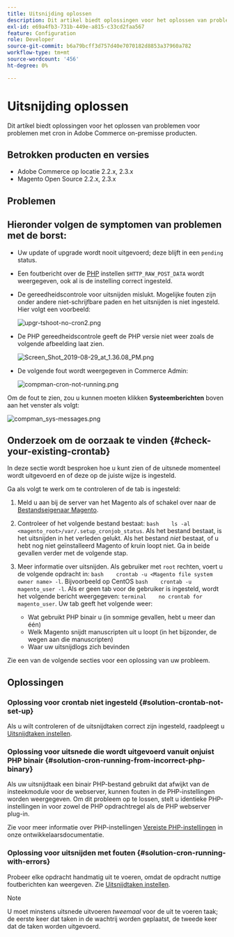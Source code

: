 ```yaml
---
title: Uitsnijding oplossen
description: Dit artikel biedt oplossingen voor het oplossen van problemen voor problemen met cron in Adobe Commerce on-premisse producten.
exl-id: e69a4fb3-731b-449e-a815-c33cd2faa567
feature: Configuration
role: Developer
source-git-commit: b6a79bcff3d757d40e7070182d8853a37960a782
workflow-type: tm+mt
source-wordcount: '456'
ht-degree: 0%

---
```


# Uitsnijding oplossen

Dit artikel biedt oplossingen voor het oplossen van problemen voor problemen met cron in Adobe Commerce on-premisse producten.

## Betrokken producten en versies

* Adobe Commerce op locatie 2.2.x, 2.3.x
* Magento Open Source 2.2.x, 2.3.x

## Problemen

## Hieronder volgen de symptomen van problemen met de borst:

* Uw update of upgrade wordt nooit uitgevoerd; deze blijft in een `pending` status.
* Een foutbericht over de [PHP](https://glossary.magento.com/php) instellen `$HTTP_RAW_POST_DATA` wordt weergegeven, ook al is de instelling correct ingesteld.
* De gereedheidscontrole voor uitsnijden mislukt. Mogelijke fouten zijn onder andere niet-schrijfbare paden en het uitsnijden is niet ingesteld. Hier volgt een voorbeeld:

  ![upgr-tshoot-no-cron2.png](assets/upgr-tshoot-no-cron2.png)

* De PHP gereedheidscontrole geeft de PHP versie niet weer zoals de volgende afbeelding laat zien.

  ![Screen_Shot_2019-08-29_at_1.36.08_PM.png](assets/Screen_Shot_2019-08-29_at_1.36.08_PM.png)

* De volgende fout wordt weergegeven in Commerce Admin:

  ![compman-cron-not-running.png](assets/compman-cron-not-running.png)

Om de fout te zien, zou u kunnen moeten klikken **Systeemberichten** boven aan het venster als volgt:

![compman_sys-messages.png](assets/compman_sys-messages.png)

## Onderzoek om de oorzaak te vinden {#check-your-existing-crontab}

In deze sectie wordt besproken hoe u kunt zien of de uitsnede momenteel wordt uitgevoerd en of deze op de juiste wijze is ingesteld.

Ga als volgt te werk om te controleren of de tab is ingesteld:

1. Meld u aan bij de server van het Magento als of schakel over naar de [Bestandseigenaar Magento](https://devdocs.magento.com/guides/v2.3/install-gde/prereq/file-sys-perms-over.html).
1. Controleer of het volgende bestand bestaat:    `bash    ls -al <magento_root>/var/.setup_cronjob_status`. Als het bestand bestaat, is het uitsnijden in het verleden gelukt. Als het bestand *niet* bestaat, of u hebt nog niet geïnstalleerd Magento of kruin loopt niet. Ga in beide gevallen verder met de volgende stap.
1. Meer informatie over uitsnijden. Als gebruiker met `root` rechten, voert u de volgende opdracht in:    `bash    crontab -u <Magento file system owner name> -l`. Bijvoorbeeld op CentOS `bash    crontab -u magento_user -l`.  Als er geen tab voor de gebruiker is ingesteld, wordt het volgende bericht weergegeven:    `terminal    no crontab for magento_user`. Uw tab geeft het volgende weer:

   * Wat gebruikt PHP binair u (in sommige gevallen, hebt u meer dan één)
   * Welk Magento snijdt manuscripten uit u loopt (in het bijzonder, de wegen aan die manuscripten)
   * Waar uw uitsnijdlogs zich bevinden

Zie een van de volgende secties voor een oplossing van uw probleem.

## Oplossingen

### Oplossing voor crontab niet ingesteld {#solution-crontab-not-set-up}

Als u wilt controleren of de uitsnijdtaken correct zijn ingesteld, raadpleegt u [Uitsnijdtaken instellen](https://devdocs.magento.com/guides/v2.3/install-gde/install/post-install-config.html#post-install-cron).

### Oplossing voor uitsnede die wordt uitgevoerd vanuit onjuist PHP binair {#solution-cron-running-from-incorrect-php-binary}

Als uw uitsnijdtaak een binair PHP-bestand gebruikt dat afwijkt van de insteekmodule voor de webserver, kunnen fouten in de PHP-instellingen worden weergegeven. Om dit probleem op te lossen, stelt u identieke PHP-instellingen in voor zowel de PHP opdrachtregel als de PHP webserver plug-in.

Zie voor meer informatie over PHP-instellingen [Vereiste PHP-instellingen](https://devdocs.magento.com/guides/v2.3/install-gde/prereq/php-settings.html) in onze ontwikkelaarsdocumentatie.

### Oplossing voor uitsnijden met fouten {#solution-cron-running-with-errors}

Probeer elke opdracht handmatig uit te voeren, omdat de opdracht nuttige foutberichten kan weergeven. Zie [Uitsnijdtaken instellen](https://devdocs.magento.com/guides/v2.3/install-gde/install/post-install-config.html#post-install-cron).

>[!NOTE]
>
>U moet minstens uitsnede uitvoeren *tweemaal* voor de uit te voeren taak; de eerste keer dat taken in de wachtrij worden geplaatst, de tweede keer dat de taken worden uitgevoerd.

